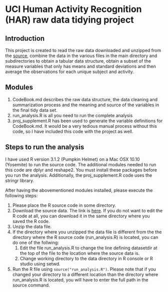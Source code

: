 # UCI Human Activity Recognition (HAR) raw data tidying project

## Introduction

This project is created to read the raw data downloaded and unzipped from the [source](https://d396qusza40orc.cloudfront.net/getdata%2Fprojectfiles%2FUCI%20HAR%20Dataset.zip), combine the data in the various files in the main directory and subdirectories to obtain a tabular data structure, obtain a subset of the measure variables that only has means and standard deviations and then average the observations for each unique subject and activity.

## Modules

1. CodeBook.md describes the raw data structure, the data cleaning and summarization process and the meaning and source of the variables in the final tidy data set.
2. run_analysis.R is all you need to run the complete analysis
3. proj_supplement.R has been used to generate the variable definitions for CodeBook.md. It would be a very tedious manual process without this code, so I have included this code with the project as well.

## Steps to run the analysis

I have used R version 3.1.2 (Pumpkin Helmet) on a Mac OSX 10.10 (Yosemite) to run the source code. The additional modules needed to run this code are dplyr and reshape2. You must install these packages before you run the analysis. Additionally, the proj_supplement.R code uses the stringr library.

After having the abovementioned modules installed, please execute the following steps:

1. Please place the R source code in some directory.
2. Download the source data. The link is [here](https://d396qusza40orc.cloudfront.net/getdata%2Fprojectfiles%2FUCI%20HAR%20Dataset.zip). If you do not want to edit the R code at all, you can download it in the same directory where you saved the R code.
3. Unzip the data file.
4. If the directory where you unzipped the data file is different from the the directory where the R source code (run_analysis.R) is located, you can do one of the follwing:
   1. Edit the file run_analysis.R to change the line defining datasetdir at the top of the file to the location where the source data is.
   2. Change working directory to the data directory in R console or R studio using setwd.
5. Run the R file using `source("run_analysis.R")`. Please note that if you changed your directory to a different location than the directory where run_analysis.R is located, you will have to enter the full path in the source command.

